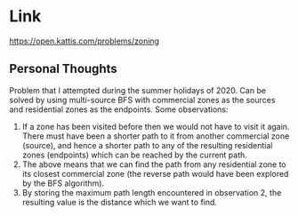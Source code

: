 # Link

https://open.kattis.com/problems/zoning

## Personal Thoughts
Problem that I attempted during the summer holidays of 2020. Can be solved by using multi-source BFS with commercial zones as the sources and residential zones as the endpoints. Some observations:

1. If a zone has been visited before then we would not have to visit it again. There must have been a shorter path to it from another commercial zone (source), and hence a shorter path to any of the resulting residential zones (endpoints) which can be reached by the current path.
2. The above means that we can find the path from any residential zone to its closest commercial zone (the reverse path would have been explored by the BFS algorithm).
3. By storing the maximum path length encountered in observation 2, the resulting value is the distance which we want to find.

